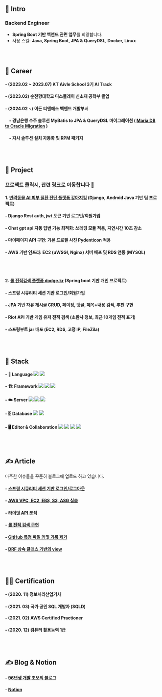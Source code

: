 ## 👋 Intro
### Backend Engineer
- **Spring Boot 기반 백앤드 관련 업무**를 희망합니다.
- 사용 스킬: **Java, Spring Boot, JPA & QueryDSL, Docker, Linux**

<!--#### - Resume: [Resume/이력서](https://little-bit-cf9.notion.site/56b5bbf4385a4872b54700763239187a)-->
<br><br/>
## 🏢 Career
#### - (2023.02 ~ 2023.07) KT Aivle School 3기 AI Track
#### - (2023.02) 순천향대학교 디스플레이 신소재 공학부 졸업
#### - (2024.02 ~) 이든 티앤에스 백앤드 개발부서
#### &nbsp;&nbsp;&nbsp;&nbsp;- 경남은행 수주 솔루션 MyBatis to JPA & QueryDSL 마이그레이션 ( [Maria DB to Oracle Migration](https://tidal-badger-060.notion.site/Maria-DB-to-Oracle-Migration-1c65e3aabcb480c8a1a9d04997a407d4?pvs=4) )
#### &nbsp;&nbsp;&nbsp;&nbsp;- 자사 솔루션 설치 자동화 및 RPM 패키지


<br><br/>
## 🚀 Project
### 프로젝트 클릭시, 관련 링크로 이동합니다 🎉
#### 1. [반려동물 AI 피부 질환 진단 플랫폼 강아지킴](https://github.com/kwakchaewon/kangazikim) (Django, Android Java 기반 팀 프로젝트)
#### - Django Rest auth, jwt 토큰 기반 로그인/회원가입
#### - Chat gpt api 자동 답변 기능 최적화: 쓰레딩 모듈 적용, 지연시간 10초 감소
#### - 마이페이지 API 구현: 기본 프로필 사진 Pydenticon 적용
#### - AWS 기반 인프라: EC2 (uWSGI, Nginx) 서버 배포 및 RDS 연동 (MYSQL)

<br><br/>
#### 2. [롤 전적검색 플랫폼 dodge.kr](https://github.com/kwakchaewon/dodgekr) (Spring boot 기반 개인 프로젝트)
#### - 스프링 시큐리티 세션 기반 로그인/회원가입
#### - JPA 기반 자유 게시글 CRUD, 페이징, 댓글, 제목+내용 검색, 추천 구현
#### - Riot API 기반 게임 유저 전적 검색 (소환사 정보, 최근 10게임 전적 표기)
#### - 스프링부트 jar 배포 (EC2, RDS, 고정 IP, FileZila)

<br><br/>
## 🏁 Stack
#### - 🚀 Language <img src="https://img.shields.io/badge/python-3776AB?style=for-the-badge&logo=python&logoColor=white"> <img src="https://img.shields.io/badge/JAVA-6DB33F?style=for-the-badge&logo=gradle&logoColor=white">
#### - 🏗️ Framework <img src="https://img.shields.io/badge/SPRING BOOT-6DB33F?style=for-the-badge&logo=springboot&logoColor=white"> <img src="https://img.shields.io/badge/SPRING SECURITY-6DB33F?style=for-the-badge&logo=springsecurity&logoColor=white"> <img src="https://img.shields.io/badge/Django-008000?style=for-the-badge&logo=Django&logoColor=white">
#### - ☁️ Server <img src="https://img.shields.io/badge/Linux-232F3E?style=for-the-badge&logo=linux&logoColor=white"> <img src="https://img.shields.io/badge/Docker-527FFF?style=for-the-badge&logo=docker&logoColor=white"> <img src="https://img.shields.io/badge/AWS-FF9900?style=for-the-badge&logo=aws&logoColor=white">
#### - 🗄️ Database <img src="https://img.shields.io/badge/mysql-4479A1?style=for-the-badge&logo=mysql&logoColor=white"> <img src="https://img.shields.io/badge/Oracle-F80000?style=for-the-badge&logo=Oracle&logoColor=white">
#### - 🖥️ Editor & Collaboration <img src="https://img.shields.io/badge/IntelliiJ-2C2255?style=for-the-badge&logo=intellijidea&logoColor=white"> <img src="https://img.shields.io/badge/git-F05032?style=for-the-badge&logo=git&logoColor=white"> <img src="https://img.shields.io/badge/slack-4A154B?style=for-the-badge&logo=slack&logoColor=white"> <img src="https://img.shields.io/badge/notion-000000?style=for-the-badge&logo=notion&logoColor=white"> 
<br><br/>
## ✍️ Article
마주한 이슈들을 꾸준히 블로그에 업로드 하고 있습니다.
#### - [스프링 시큐리티 세션 기반 로그인/로그아웃](https://ksh03003.tistory.com/77)
#### - [AWS VPC, EC2, EBS, S3, ASG 실습](https://ksh03003.tistory.com/61)
#### - [라이엇 API 분석](https://ksh03003.tistory.com/89)
#### - [롤 전적 검색 구현](https://ksh03003.tistory.com/90)
#### - [GitHub 특정 파일 커밋 기록 제거](https://ksh03003.tistory.com/78)
#### - [DRF 상속 클래스 기반의 view](https://ksh03003.tistory.com/39)

<br><br/>
## 👨‍🎓 Certification
#### - (2020. 11) 정보처리산업기사
#### - (2021. 03) 국가 공인 SQL 개발자 (SQLD)
#### - (2021. 02) AWS Certified Practioner
#### - (2020. 12) 컴퓨터 활용능력 1급
<br><br/>
## ✍️ Blog & Notion
#### - [96년생 개발 초보의 블로그](https://ksh03003.tistory.com/)
#### - [Notion](https://tidal-badger-060.notion.site/1795e3aabcb48053b02be3d91b5da9f3?pvs=74)
<br><br/>
